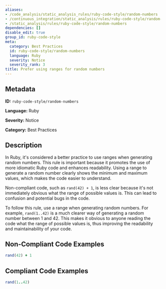```yaml
---
aliases:
- /code_analysis/static_analysis_rules/ruby-code-style/random-numbers
- /continuous_integration/static_analysis/rules/ruby-code-style/random-numbers
- /static_analysis/rules/ruby-code-style/random-numbers
dependencies: []
disable_edit: true
group_id: ruby-code-style
meta:
  category: Best Practices
  id: ruby-code-style/random-numbers
  language: Ruby
  severity: Notice
  severity_rank: 3
title: Prefer using ranges for random numbers
---
```

<!--  SOURCED FROM https://github.com/DataDog/datadog-static-analyzer-rule-docs -->


## Metadata
**ID:** `ruby-code-style/random-numbers`

**Language:** Ruby

**Severity:** Notice

**Category:** Best Practices

## Description
In Ruby, it's considered a better practice to use ranges when generating random numbers. This rule is important because it promotes the use of more idiomatic Ruby code and enhances readability. Using a range to generate a random number clearly shows the minimum and maximum values, which makes the code easier to understand.

Non-compliant code, such as `rand(42) + 1`, is less clear because it's not immediately obvious what the range of possible values is. This can lead to confusion and potential bugs in the code.

To follow this rule, use a range when generating random numbers. For example, `rand(1..42)` is a much clearer way of generating a random number between 1 and 42. This makes it obvious to anyone reading the code what the range of possible values is, thus improving the readability and maintainability of your code.


## Non-Compliant Code Examples
```ruby
rand(42) + 1
```

## Compliant Code Examples
```ruby
rand(1..42)
```
